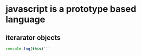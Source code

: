 # javascript is a prototype based language
 
## iterarator objects
```javascript
console.log(this)```

